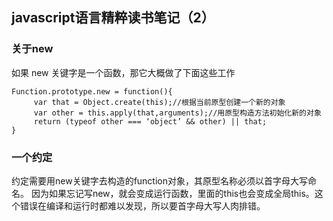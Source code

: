 ## javascript语言精粹读书笔记（2）

### 关于new
如果 new 关键字是一个函数，那它大概做了下面这些工作

	Function.prototype.new = function(){
	     var that = Object.create(this);//根据当前原型创建一个新的对象
	     var other = this.apply(that,arguments);//用原型构造方法初始化新的对象
	     return (typeof other === ‘object’ && other) || that;
	}

### 一个约定
约定需要用new关键字去构造的function对象，其原型名称必须以首字母大写命名。
因为如果忘记写new，就会变成运行函数，里面的this也会变成全局this。这个错误在编译和运行时都难以发现，所以要首字母大写人肉排错。
